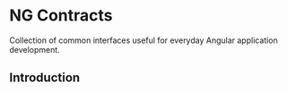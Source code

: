 # NG Contracts
Collection of common interfaces useful for everyday Angular application development.

## Introduction